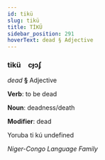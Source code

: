 ```yaml
---
id: tikü
slug: tikü
title: TİKÜ
sidebar_position: 291
hoverText: dead § Adjective
---
```


### tikü&emsp;<span kind="abugida">cɟɔʄ</span>

*dead* **§** Adjective

**Verb**: to be dead

**Noun**: deadness/death

**Modifier**: dead

Yoruba ti kú undefined

*Niger-Congo Language Family*